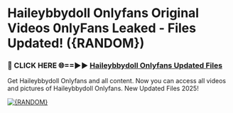 # Haileybbydoll Onlyfans Original Videos 0nlyFans Leaked - Files Updated! ({RANDOM})

<h3>🔴 CLICK HERE 🌐==►► <a href="https://betterlinks.top/A2PfLJ" rel="nofollow">Haileybbydoll Onlyfans Updated Files</a></h3>

Get Haileybbydoll Onlyfans and all content. Now you can access all videos and pictures of Haileybbydoll Onlyfans. New Updated Files 2025!

[![{RANDOM}](https://i.imgur.com/ppqm5kG.gif)](https://betterlinks.top/A2PfLJ)